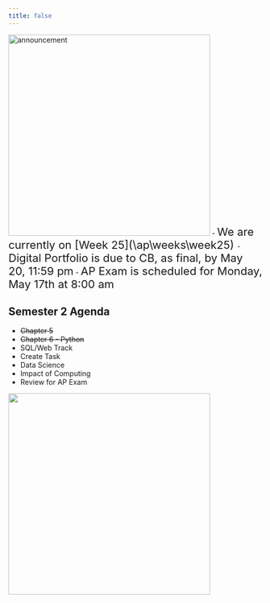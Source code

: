 ```yaml
---
title: false
---
```


<meta http-equiv="refresh" content="600"/>

<img src="https://www.dominicavibes.dm/wp-content/uploads/2016/09/Announcement-Icon.jpg" alt="announcement" height="400"> 
- <span style="font-size: 22px;">We are currently on [Week 25](\ap\weeks\week25) </span>
- <span style="font-size: 22px;">Digital Portfolio is due to CB, as final, by May 20, 11:59 pm</span>
- <span style="font-size: 22px;">AP Exam is scheduled for Monday, May 17th at 8:00 am</span>

<!-- # Hello, world!


This is CS50 AP, Harvard University's introduction to the intellectual enterprises of computer science and the art of programming for students in high school, which satisfies the College Board's AP CS Principles curriculum framework.

<iframe src="https://www.youtube.com/embed/tZxLMIk_SaY?playlist=GAB6Gm7pTTA"></iframe> -->


## Semester 2 Agenda

- ~~Chapter 5~~
- ~~Chapter 6 - Python~~
- SQL/Web Track
- Create Task
- Data Science
- Impact of Computing
- Review for AP Exam

<img src="" alt="" height="400">
